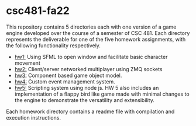 # csc481-fa22
   
   This repository contains 5 directories each with one version of a game engine developed
   over the course of a semester of CSC 481.
   Each directory represents the deliverable for one of the five homework assignments,
   with the following functionality respectively.
   
   - [hw1:](https://github.ncsu.edu/dwsmith7/csc481-fa22/tree/main/hw1) Using SFML to open window and facilitate basic character movement
   - [hw2:](https://github.ncsu.edu/dwsmith7/csc481-fa22/tree/main/hw2) Client/server networked multiplayer using ZMQ sockets
   - [hw3:](https://github.ncsu.edu/dwsmith7/csc481-fa22/tree/main/hw3) Component based game object model.
   - [hw4:](https://github.ncsu.edu/dwsmith7/csc481-fa22/tree/main/hw4)  Custom event management system.
   - [hw5:](https://github.ncsu.edu/dwsmith7/csc481-fa22/tree/main/hw5) Scripting system using node js. HW 5 also includes an implementation of a flappy bird like game made with minimal changes to the engine to demonstrate the versatility and extensibility.

   Each homework directory contains a readme file with compilation and execution instructions.

